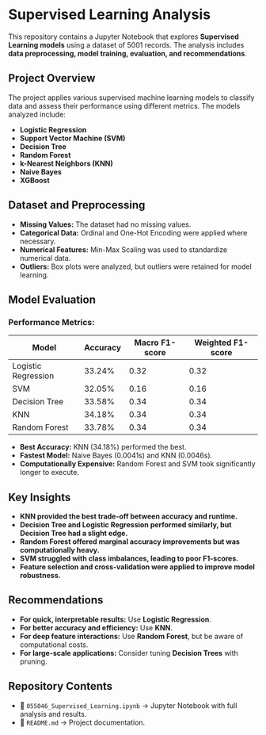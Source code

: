 # **Supervised Learning Analysis**
This repository contains a Jupyter Notebook that explores **Supervised Learning models** using a dataset of 5001 records. The analysis includes **data preprocessing, model training, evaluation, and recommendations**.

## **Project Overview**
The project applies various supervised machine learning models to classify data and assess their performance using different metrics. The models analyzed include:
- **Logistic Regression**
- **Support Vector Machine (SVM)**
- **Decision Tree**
- **Random Forest**
- **k-Nearest Neighbors (KNN)**
- **Naive Bayes**
- **XGBoost**

## **Dataset and Preprocessing**
- **Missing Values:** The dataset had no missing values.
- **Categorical Data:** Ordinal and One-Hot Encoding were applied where necessary.
- **Numerical Features:** Min-Max Scaling was used to standardize numerical data.
- **Outliers:** Box plots were analyzed, but outliers were retained for model learning.

## **Model Evaluation**
### **Performance Metrics:**
| Model                 | Accuracy | Macro F1-score | Weighted F1-score |
|-----------------------|----------|---------------|------------------|
| Logistic Regression  | 33.24%   | 0.32          | 0.32             |
| SVM                  | 32.05%   | 0.16          | 0.16             |
| Decision Tree        | 33.58%   | 0.34          | 0.34             |
| KNN                  | 34.18%   | 0.34          | 0.34             |
| Random Forest        | 33.78%   | 0.34          | 0.34             |

- **Best Accuracy:** KNN (34.18%) performed the best.
- **Fastest Model:** Naive Bayes (0.0041s) and KNN (0.0046s).
- **Computationally Expensive:** Random Forest and SVM took significantly longer to execute.

## **Key Insights**
- **KNN provided the best trade-off between accuracy and runtime.**
- **Decision Tree and Logistic Regression performed similarly, but Decision Tree had a slight edge.**
- **Random Forest offered marginal accuracy improvements but was computationally heavy.**
- **SVM struggled with class imbalances, leading to poor F1-scores.**
- **Feature selection and cross-validation were applied to improve model robustness.**

## **Recommendations**
- **For quick, interpretable results:** Use **Logistic Regression**.
- **For better accuracy and efficiency:** Use **KNN**.
- **For deep feature interactions:** Use **Random Forest**, but be aware of computational costs.
- **For large-scale applications:** Consider tuning **Decision Trees** with pruning.

## **Repository Contents**
- 📂 `055046_Supervised_Learning.ipynb` → Jupyter Notebook with full analysis and results.
- 📄 `README.md` → Project documentation.
